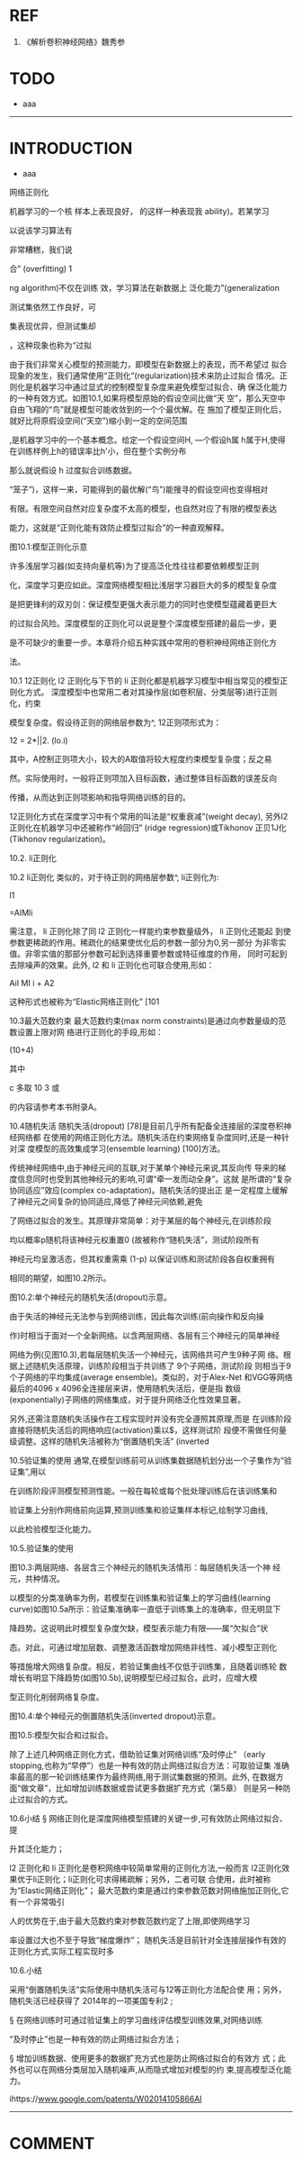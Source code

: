 # REF
1. 《解析卷积神经网络》魏秀参


# TODO






  * aaa



* * *




# INTRODUCTION






  * aaa



















网络正则化



机器学习的一个核 样本上表现良好， 的这样一种表现我 ability)。若某学习

以说该学习算法有

非常糟糕，我们说

合” (overfitting) 1



ng algorithm)不仅在训练 效，学习算法在新数据上 泛化能力”(generalization

测试集依然工作良好，可

集表现优异，但测试集却

，这种现象也称为“过拟


由于我们非常关心模型的预测能力，即模型在新数据上的表现，而不希望过 拟合现象的发生，我们通常使用“正则化”(regularization)技术来防止过拟合 情况。正则化是机器学习中通过显式的控制模型复杂度来避免模型过拟合、确 保泛化能力的一种有效方式。如图10.1,如果将模型原始的假设空间比做“天 空”，那么天空中自由飞翔的“鸟”就是模型可能收敛到的一个个最优解。在 施加了模型正则化后，就好比将原假设空间(“天空”)缩小到一定的空间范围






,是机器学习中的一个基本概念。给定一个假设空间H, —个假设h属 h属于H,使得在训练样例上h的错误率比h'小，但在整个实例分布

那么就说假设 h 过度拟合训练数据。


“笼子”)，这样一来，可能得到的最优解(“鸟”)能搜寻的假设空间也变得相对

有限。有限空间自然对应复杂度不太高的模型，也自然对应了有限的模型表达

能力，这就是“正则化能有效防止模型过拟合”的一种直观解释。


图10.1:模型正则化示意

许多浅层学习器(如支持向量机等)为了提高泛化性往往都要依赖模型正则

化，深度学习更应如此。深度网络模型相比浅层学习器巨大的多的模型复杂度

是把更锋利的双刃剑：保证模型更强大表示能力的同时也使模型蕴藏着更巨大

的过拟合风险。深度模型的正则化可以说是整个深度模型搭建的最后一步，更

是不可缺少的重要一步。本章将介绍五种实践中常用的卷积神经网络正则化方

法。

10.1 12正则化
l2 正则化与下节的 li 正则化都是机器学习模型中相当常见的模型正则化方式。 深度模型中也常用二者对其操作层(如卷积层、分类层等)进行正则化，约束

模型复杂度。假设待正则的网络层参数为^, 12正则项形式为：

12 = 2*||2.    (lo.i)

其中，A控制正则项大小，较大的A取值将较大程度约束模型复杂度；反之易

然。实际使用时，一般将正则项加入目标函数，通过整体目标函数的误差反向

传播，从而达到正则项影响和指导网络训练的目的。

12正则化方式在深度学习中有个常用的叫法是“权重衰减”(weight decay), 另外I2正则化在机器学习中还被称作“岭回归” (ridge regression)或Tikhonov 正贝1J化(Tikhonov regularization)。

10.2. li正则化

10.2 li正则化
类似的，对于待正则的网络层参数^, li正则化为:

l1


=AIMli



需注意， li 正则化除了同 l2 正则化一样能约束参数量级外， li 正则化还能起 到使参数更稀疏的作用。稀疏化的结果使优化后的参数一部分为0,另一部分 为非零实值。非零实值的那部分参数可起到选择重要参数或特征维度的作用， 同时可起到去除噪声的效果。此外, l2 和 li 正则化也可联合使用,形如：

AiI MI i + A2

这种形式也被称为“Elastic网络正则化” [101

10.3最大范数约束
最大范数约束(max norm constraints)是通过向参数量级的范数设置上限对网 络进行正则化的手段,形如：

(10+4)

其中


c 多取 10 3 或


的内容请参考本书附录A。

10.4随机失活
随机失活(dropout) [78]是目前几乎所有配备全连接层的深度卷积神经网络都 在使用的网络正则化方法。随机失活在约束网络复杂度同时,还是一种针对深 度模型的高效集成学习(ensemble learning) [100]方法。

传统神经网络中,由于神经元间的互联,对于某单个神经元来说,其反向传 导来的梯度信息同时也受到其他神经元的影响,可谓“牵一发而动全身”。这就 是所谓的“复杂协同适应”效应(complex co-adaptation)。随机失活的提出正 是一定程度上缓解了神经元之间复杂的协同适应,降低了神经元间依赖,避免

了网络过拟合的发生。其原理非常简单：对于某层的每个神经元,在训练阶段

均以概率p随机将该神经元权重置0 (故被称作“随机失活”，测试阶段所有

神经元均呈激活态，但其权重需乘 (1-p) 以保证训练和测试阶段各自权重拥有

相同的期望，如图10.2所示。





图10.2:单个神经元的随机失活(dropout)示意。

由于失活的神经元无法参与到网络训练，因此每次训练(前向操作和反向操

作)时相当于面对一个全新网络。以含两层网络、各层有三个神经元的简单神经

网络为例(见图10.3),若每层随机失活一个神经元，该网络共可产生9种子网 络。根据上述随机失活原理，训练阶段相当于共训练了 9个子网络，测试阶段 则相当于9个子网络的平均集成(average ensemble)。类似的，对于Alex-Net 和VGG等网络最后的4096 x 4096全连接层来讲，使用随机失活后，便是指 数级(exponentially)子网络的网络集成，对于提升网络泛化性效果显著。

另外,还需注意随机失活操作在工程实现时并没有完全遵照其原理,而是 在训练阶段直接将随机失活后的网络响应(activation)乘以$，这样测试阶 段便不需做任何量级调整。这样的随机失活被称为“倒置随机失活” (inverted

10.5验证集的使用
通常,在模型训练前可从训练集数据随机划分出一个子集作为“验证集”,用以

在训练阶段评测模型预测性能。一般在每轮或每个批处理训练后在该训练集和

验证集上分别作网络前向运算,预测训练集和验证集样本标记,绘制学习曲线,

以此检验模型泛化能力。

10.5.验证集的使用





图10.3:两层网络、各层含三个神经元的随机失活情形：每层随机失活一个神 经元，共种情况。

以模型的分类准确率为例，若模型在训练集和验证集上的学习曲线(learning curve)如图10.5a所示：验证集准确率一直低于训练集上的准确率，但无明显下

降趋势。这说明此时模型复杂度欠缺，模型表示能力有限——属“欠拟合”状

态。对此，可通过增加层数、调整激活函数增加网络非线性、减小模型正则化

等措施增大网络复杂度。相反，若验证集曲线不仅低于训练集，且随着训练轮 数增长有明显下降趋势(如图10.5b),说明模型已经过拟合。此时，应增大模

型正则化削弱网络复杂度。


图10.4:单个神经元的倒置随机失活(inverted dropout)示意。






图10.5:模型欠拟合和过拟合。

除了上述几种网络正则化方式，借助验证集对网络训练“及时停止” （early stopping,也称为“早停”）也是一种有效的防止网络过拟合方法：可取验证集 准确率最高的那一轮训练结果作为最终网络,用于测试集数据的预测。此外, 在数据方面“做文章”，比如增加训练数据或尝试更多数据扩充方式（第5章） 则是另一种防止过拟合的方式。

10.6小结
§ 网络正则化是深度网络模型搭建的关键一步,可有效防止网络过拟合、提

升其泛化能力；

l2 正则化和 li 正则化是卷积网络中较简单常用的正则化方法,一般而言 l2正则化效果优于li正则化；li正则化可求得稀疏解；另外，二者可联 合使用，此时被称为“Elastic网络正则化”； 最大范数约束是通过约束参数范数对网络施加正则化,它有一个非常吸引

人的优势在于,由于最大范数约束对参数范数约定了上限,即使网络学习

率设置过大也不至于导致“梯度爆炸”； 随机失活是目前针对全连接层操作有效的正则化方式,实际工程实现时多

10.6.小结

采用“倒置随机失活”实际使用中随机失活可与12等正则化方法配合使 用；另外，随机失活已经获得了 2014年的一项美国专利2 ;

§ 在网络训练时可通过验证集上的学习曲线评估模型训练效果,对网络训练

“及时停止”也是一种有效的防止网络过拟合方法；

§ 增加训练数据、使用更多的数据扩充方式也是防止网络过拟合的有效方 式；此外也可以在网络分类层加入随机噪声,从而隐式增加对模型的约 束,提高模型泛化能力。

ihttps://www.google.com/patents/W02014105866Al

















* * *




# COMMENT

